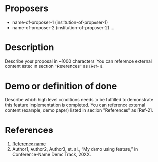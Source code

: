 # Proposers

- name-of-proposer-1 (institution-of-proposer-1)
- name-of-proposer-2 (institution-of-proposer-2)
...

# Description

Describe your proposal in ~1000 characters.
You can reference external content listed in section "References" as [Ref-1].

# Demo or definition of done

Describe which high level conditions needs to be fulfilled to demonstrate this feature implementation is completed.
You can reference external content (example, demo paper) listed in section "References" as [Ref-2].

# References

1. [Reference name](https://reference-url)
2. Author1, Author2, Author3, et. al., “My demo using feature,” in Conference-Name Demo Track, 20XX.

